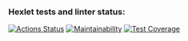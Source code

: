 ### Hexlet tests and linter status:
[![Actions Status](https://github.com/GrimRoge/qa-auto-engineer-javascript-project-44/workflows/hexlet-check/badge.svg)](https://github.com/GrimRoge/qa-auto-engineer-javascript-project-44/actions)
[![Maintainability](https://api.codeclimate.com/v1/badges/5e2519073aded45efb0c/maintainability)](https://codeclimate.com/github/GrimRoge/qa-auto-engineer-javascript-project-44/maintainability)
[![Test Coverage](https://api.codeclimate.com/v1/badges/5e2519073aded45efb0c/test_coverage)](https://codeclimate.com/github/GrimRoge/qa-auto-engineer-javascript-project-44/test_coverage)
